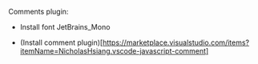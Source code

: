 
Comments plugin:

* Install font JetBrains_Mono

* (Install comment plugin)[https://marketplace.visualstudio.com/items?itemName=NicholasHsiang.vscode-javascript-comment]
